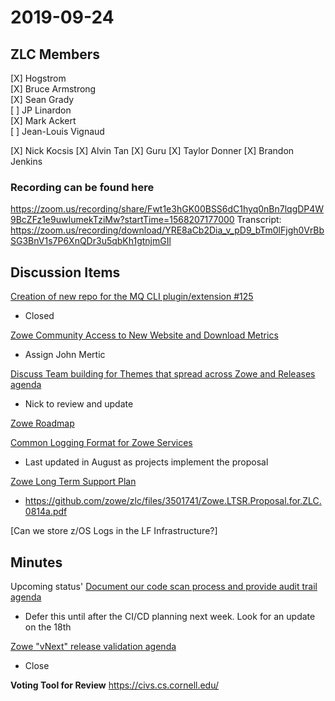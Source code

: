 # 2019-09-24

## ZLC Members
[X] Hogstrom   
[X] Bruce Armstrong   
[X] Sean Grady   
[ ] JP Linardon   
[X] Mark Ackert   
[ ] Jean-Louis Vignaud   

[X] Nick Kocsis
[X] Alvin Tan
[X] Guru
[X] Taylor Donner
[X] Brandon Jenkins

### Recording can be found here   
https://zoom.us/recording/share/Fwt1e3hGK00BSS6dC1hyq0nBn7lqgDP4W9BcZFz1e9uwIumekTziMw?startTime=1568207177000
Transcript: https://zoom.us/recording/download/YRE8aCb2Dia_v_pD9_bTm0lFjgh0VrBbSG3BnV1s7P6XnQDr3u5qbKh1gtnjmGIl

## Discussion Items
[Creation of new repo for the MQ CLI plugin/extension #125](https://github.com/zowe/zlc/issues/125)
* Closed

[Zowe Community Access to New Website and Download Metrics](https://github.com/zowe/zlc/issues/141)
* Assign John Mertic

[Discuss Team building for Themes that spread across Zowe and Releases agenda](https://github.com/zowe/zlc/issues/138)
* Nick to review and update

[Zowe Roadmap](https://github.com/zowe/zlc/issues/103)

[Common Logging Format for Zowe Services](https://github.com/zowe/zlc/issues/90)
* Last updated in August as projects implement the proposal

[Zowe Long Term Support Plan](https://github.com/zowe/zlc/issues/72)
* https://github.com/zowe/zlc/files/3501741/Zowe.LTSR.Proposal.for.ZLC.0814a.pdf


[Can we store z/OS Logs in the LF Infrastructure?]

## Minutes
Upcoming status'
[Document our code scan process and provide audit trail agenda](https://github.com/zowe/zlc/issues/110)
* Defer this until after the CI/CD planning next week.  Look for an update on the 18th

[Zowe "vNext" release validation agenda](https://github.com/zowe/zlc/issues/92)
* Close


__Voting Tool for Review__
https://civs.cs.cornell.edu/